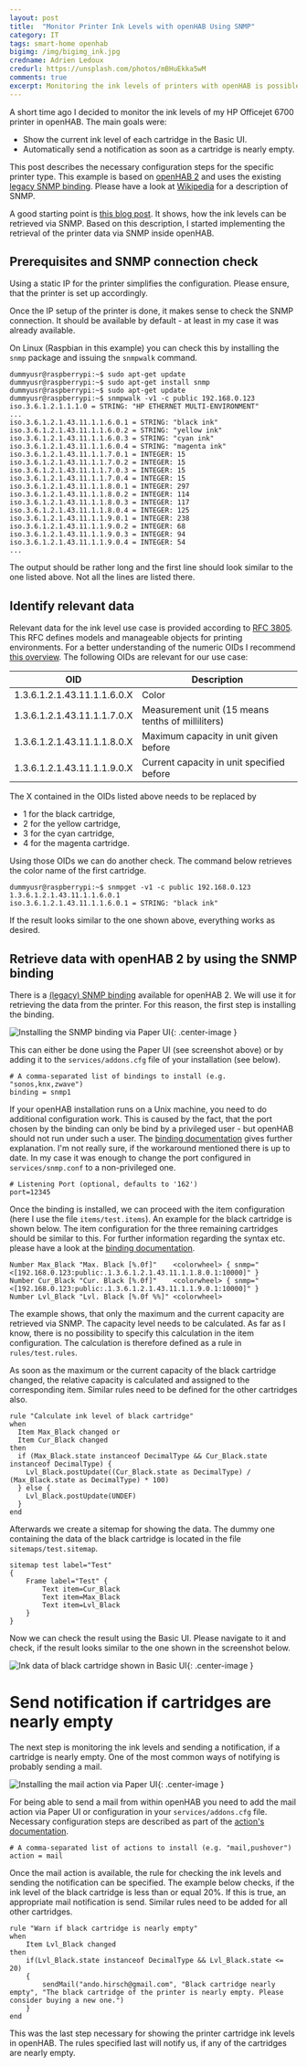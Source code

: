 ```yaml
---
layout: post
title:  "Monitor Printer Ink Levels with openHAB Using SNMP"
category: IT
tags: smart-home openhab
bigimg: /img/bigimg_ink.jpg
credname: Adrien Ledoux
credurl: https://unsplash.com/photos/mBHuEkka5wM
comments: true
excerpt: Monitoring the ink levels of printers with openHAB is possible using the existing SNMP binding. This post shows an example configuration.
---
```


A short time ago I decided to monitor the ink levels of my HP Officejet 6700 printer in openHAB. The main goals were:

* Show the current ink level of each cartridge in the Basic UI.
* Automatically send a notification as soon as a cartridge is nearly empty.

This post describes the necessary configuration steps for the specific printer type. This example is based on [openHAB 2][openhab] and uses the existing [legacy SNMP binding][snmp-binding]. Please have a look at [Wikipedia][snmp-wikipedia] for a description of SNMP.

A good starting point is [this blog post][ioblogger-post]. It shows, how the ink levels can be retrieved via SNMP. Based on this description, I started implementing the retrieval of the printer data via SNMP inside openHAB.

## Prerequisites and SNMP connection check

Using a static IP for the printer simplifies the configuration. Please ensure, that the printer is set up accordingly.

Once the IP setup of the printer is done, it makes sense to check the SNMP connection. It should be available by default - at least in my case it was already available.

On Linux (Raspbian in this example) you can check this by installing the ``snmp`` package and issuing the ``snmpwalk`` command.

```console
dummyusr@raspberrypi:~$ sudo apt-get update
dummyusr@raspberrypi:~$ sudo apt-get install snmp
dummyusr@raspberrypi:~$ sudo apt-get update
dummyusr@raspberrypi:~$ snmpwalk -v1 -c public 192.168.0.123
iso.3.6.1.2.1.1.1.0 = STRING: "HP ETHERNET MULTI-ENVIRONMENT"
...
iso.3.6.1.2.1.43.11.1.1.6.0.1 = STRING: "black ink"
iso.3.6.1.2.1.43.11.1.1.6.0.2 = STRING: "yellow ink"
iso.3.6.1.2.1.43.11.1.1.6.0.3 = STRING: "cyan ink"
iso.3.6.1.2.1.43.11.1.1.6.0.4 = STRING: "magenta ink"
iso.3.6.1.2.1.43.11.1.1.7.0.1 = INTEGER: 15
iso.3.6.1.2.1.43.11.1.1.7.0.2 = INTEGER: 15
iso.3.6.1.2.1.43.11.1.1.7.0.3 = INTEGER: 15
iso.3.6.1.2.1.43.11.1.1.7.0.4 = INTEGER: 15
iso.3.6.1.2.1.43.11.1.1.8.0.1 = INTEGER: 297
iso.3.6.1.2.1.43.11.1.1.8.0.2 = INTEGER: 114
iso.3.6.1.2.1.43.11.1.1.8.0.3 = INTEGER: 117
iso.3.6.1.2.1.43.11.1.1.8.0.4 = INTEGER: 125
iso.3.6.1.2.1.43.11.1.1.9.0.1 = INTEGER: 238
iso.3.6.1.2.1.43.11.1.1.9.0.2 = INTEGER: 68
iso.3.6.1.2.1.43.11.1.1.9.0.3 = INTEGER: 94
iso.3.6.1.2.1.43.11.1.1.9.0.4 = INTEGER: 54
...
```

The output should be rather long and the first line should look similar to the one listed above. Not all the lines are listed there.

## Identify relevant data

Relevant data for the ink level use case is provided according to [RFC 3805][rfc-3805]. This RFC defines models and manageable objects for printing environments. For a better understanding of the numeric OIDs I recommend [this overview][printer-mib]. The following OIDs are relevant for our use case:

| OID                         | Description                                       |
| ----------------------------|---------------------------------------------------|
| 1.3.6.1.2.1.43.11.1.1.6.0.X | Color                                             |
| 1.3.6.1.2.1.43.11.1.1.7.0.X | Measurement unit (15 means tenths of milliliters) |
| 1.3.6.1.2.1.43.11.1.1.8.0.X | Maximum capacity in unit given before             |
| 1.3.6.1.2.1.43.11.1.1.9.0.X | Current capacity in unit specified before         | 

The X contained in the OIDs listed above needs to be replaced by

* 1 for the black cartridge,
* 2 for the yellow cartridge,
* 3 for the cyan cartridge,
* 4 for the magenta cartridge. 

Using those OIDs we can do another check. The command below retrieves the color name of the first cartridge.

```console
dummyusr@raspberrypi:~$ snmpget -v1 -c public 192.168.0.123 1.3.6.1.2.1.43.11.1.1.6.0.1
iso.3.6.1.2.1.43.11.1.1.6.0.1 = STRING: "black ink"
```

If the result looks similar to the one shown above, everything works as desired.

## Retrieve data with openHAB 2 by using the SNMP binding

There is a [(legacy) SNMP binding][snmp-binding] available for openHAB 2. We will use it for retrieving the data from the printer. For this reason, the first step is installing the binding.

![Installing the SNMP binding via Paper UI](/img/oh_snmp_install_binding.png){: .center-image }

This can either be done using the Paper UI (see screenshot above) or by adding it to the ``services/addons.cfg`` file of your installation (see below).

```
# A comma-separated list of bindings to install (e.g. "sonos,knx,zwave")
binding = snmp1
```

If your openHAB installation runs on a Unix machine, you need to do additional configuration work. This is caused by the fact, that the port chosen by the binding can only be bind by a privileged user - but openHAB should not run under such a user. The [binding documentation][snmp-binding] gives further explanation. I'm not really sure, if the workaround mentioned there is up to date. In my case it was enough to change the port configured in ``services/snmp.conf`` to a non-privileged one.

```
# Listening Port (optional, defaults to '162')
port=12345
```

Once the binding is installed, we can proceed with the item configuration (here I use the file ``items/test.items``). An example for the black cartridge is shown below. The item configuration for the three remaining cartridges should be similar to this. For further information regarding the syntax etc. please have a look at the [binding documentation][snmp-binding].

```
Number Max_Black "Max. Black [%.0f]"    <colorwheel> { snmp="<[192.168.0.123:public:.1.3.6.1.2.1.43.11.1.1.8.0.1:10000]" }
Number Cur_Black "Cur. Black [%.0f]"    <colorwheel> { snmp="<[192.168.0.123:public:.1.3.6.1.2.1.43.11.1.1.9.0.1:10000]" }
Number Lvl_Black "Lvl. Black [%.0f %%]"	<colorwheel>		
```

The example shows, that only the maximum and the current capacity are retrieved via SNMP. The capacity level needs to be calculated. As far as I know, there is no possibility to specify this calculation in the item configuration. The calculation is therefore defined as a rule in ``rules/test.rules``.

As soon as the maximum or the current capacity of the black cartridge changed, the relative capacity is calculated and assigned to the corresponding item. Similar rules need to be defined for the other cartridges also.

```
rule "Calculate ink level of black cartridge"
when
  Item Max_Black changed or
  Item Cur_Black changed
then
  if (Max_Black.state instanceof DecimalType && Cur_Black.state instanceof DecimalType) {
    Lvl_Black.postUpdate((Cur_Black.state as DecimalType) / (Max_Black.state as DecimalType) * 100)
  } else {
    Lvl_Black.postUpdate(UNDEF)
  }
end
```

Afterwards we create a sitemap for showing the data. The dummy one containing the data of the black cartridge is located in the file ``sitemaps/test.sitemap``.

```
sitemap test label="Test"
{
	Frame label="Test" {
		Text item=Cur_Black
		Text item=Max_Black
		Text item=Lvl_Black		
	}   		
}
```

Now we can check the result using the Basic UI. Please navigate to it and check, if the result looks similar to the one shown in the screenshot below.

![Ink data of black cartridge shown in Basic UI](/img/oh_ink_basic_ui.png){: .center-image }

# Send notification if cartridges are nearly empty

The next step is monitoring the ink levels and sending a notification, if a cartridge is nearly empty. One of the most common ways of notifying is probably sending a mail.

![Installing the mail action via Paper UI](/img/oh_mail_install_action.png){: .center-image }

For being able to send a mail from within openHAB you need to add the mail action via Paper UI or configuration in your ``services/addons.cfg`` file. Necessary configuration steps are described as part of the [action's documentation][action-mail].

```
# A comma-separated list of actions to install (e.g. "mail,pushover")
action = mail
```

Once the mail action is available, the rule for checking the ink levels and sending the notification can be specified. The example below checks, if the ink level of the black cartridge is less than or equal 20%. If this is true, an appropriate mail notification is send. Similar rules need to be added for all other cartridges.

```
rule "Warn if black cartridge is nearly empty"
when
	Item Lvl_Black changed
then
	if(Lvl_Black.state instanceof DecimalType && Lvl_Black.state <= 20)
	{
		sendMail("ando.hirsch@gmail.com", "Black cartridge nearly empty", "The black cartridge of the printer is nearly empty. Please consider buying a new one.")
	}
end
```

This was the last step necessary for showing the printer cartridge ink levels in openHAB. The rules specified last will notify us, if any of the cartridges are nearly empty.

[ioblogger-post]: https://www.ioblogger.de/2016/09/hp-officejet-6700-tintenstand-munin/
[openhab]: https://www.openhab.org
[snmp-binding]: http://docs.openhab.org/addons/bindings/snmp1/readme.html
[snmp-wikipedia]: https://en.wikipedia.org/wiki/Simple_Network_Management_Protocol
[rfc-3805]: http://www.networksorcery.com/enp/rfc/rfc3805.txt
[printer-mib]: http://www.oidview.com/mibs/0/Printer-MIB.html
[action-mail]: http://docs.openhab.org/addons/actions/mail/readme.html
